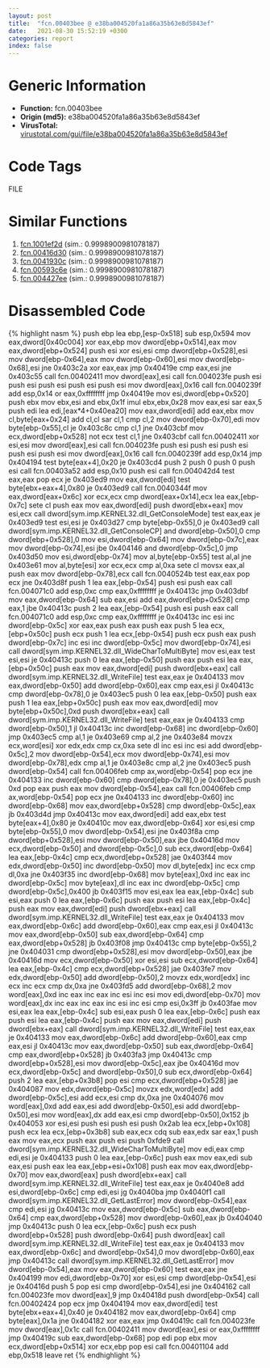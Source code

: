 ```yaml
---
layout: post
title:  "fcn.00403bee @ e38ba004520fa1a86a35b63e8d5843ef"
date:   2021-08-30 15:52:19 +0300
categories: report
index: false
---
```


# Generic Information
- **Function:** fcn.00403bee
- **Origin (md5):** e38ba004520fa1a86a35b63e8d5843ef
- **VirusTotal:** [virustotal.com/gui/file/e38ba004520fa1a86a35b63e8d5843ef][virustotal_ref]

# Code Tags
<span class="tag" id="FILE">FILE</span>


# Similar Functions

1. [fcn.1001ef2d][similar_1_ref] (sim.: 0.9998900981078187)
2. [fcn.00416d30][similar_2_ref] (sim.: 0.9998900981078187)
3. [fcn.0041930c][similar_3_ref] (sim.: 0.9998900981078187)
4. [fcn.00593c6e][similar_4_ref] (sim.: 0.9998900981078187)
5. [fcn.004427ee][similar_5_ref] (sim.: 0.9998900981078187)


# Disassembled Code

{% highlight nasm %}
push ebp
lea ebp,[esp-0x518]
sub esp,0x594
mov eax,dword[0x40c004]
xor eax,ebp
mov dword[ebp+0x514],eax
mov eax,dword[ebp+0x524]
push esi
xor esi,esi
cmp dword[ebp+0x528],esi
mov dword[ebp-0x64],eax
mov dword[ebp-0x60],esi
mov dword[ebp-0x68],esi
jne 0x403c2a
xor eax,eax
jmp 0x40419e
cmp eax,esi
jne 0x403c55
call fcn.00402411
mov dword[eax],esi
call fcn.004023fe
push esi
push esi
push esi
push esi
push esi
mov dword[eax],0x16
call fcn.0040239f
add esp,0x14
or eax,0xffffffff
jmp 0x40419e
mov esi,dword[ebp+0x520]
push ebx
mov ebx,esi
and ebx,0x1f
imul ebx,ebx,0x28
mov eax,esi
sar eax,5
push edi
lea edi,[eax*4+0x40ea20]
mov eax,dword[edi]
add eax,ebx
mov cl,byte[eax+0x24]
add cl,cl
sar cl,1
cmp cl,2
mov dword[ebp-0x70],edi
mov byte[ebp-0x55],cl
je 0x403c8c
cmp cl,1
jne 0x403cbf
mov ecx,dword[ebp+0x528]
not ecx
test cl,1
jne 0x403cbf
call fcn.00402411
xor esi,esi
mov dword[eax],esi
call fcn.004023fe
push esi
push esi
push esi
push esi
push esi
mov dword[eax],0x16
call fcn.0040239f
add esp,0x14
jmp 0x404194
test byte[eax+4],0x20
je 0x403cd4
push 2
push 0
push 0
push esi
call fcn.00403a52
add esp,0x10
push esi
call fcn.004042d4
test eax,eax
pop ecx
je 0x403ed9
mov eax,dword[edi]
test byte[ebx+eax+4],0x80
je 0x403ed9
call fcn.0040344f
mov eax,dword[eax+0x6c]
xor ecx,ecx
cmp dword[eax+0x14],ecx
lea eax,[ebp-0x7c]
sete cl
push eax
mov eax,dword[edi]
push dword[ebx+eax]
mov esi,ecx
call dword[sym.imp.KERNEL32.dll_GetConsoleMode]
test eax,eax
je 0x403ed9
test esi,esi
je 0x403d27
cmp byte[ebp-0x55],0
je 0x403ed9
call dword[sym.imp.KERNEL32.dll_GetConsoleCP]
and dword[ebp-0x50],0
cmp dword[ebp+0x528],0
mov esi,dword[ebp-0x64]
mov dword[ebp-0x7c],eax
mov dword[ebp-0x74],esi
jbe 0x404146
and dword[ebp-0x5c],0
jmp 0x403d50
mov esi,dword[ebp-0x74]
mov al,byte[ebp-0x55]
test al,al
jne 0x403e61
mov al,byte[esi]
xor ecx,ecx
cmp al,0xa
sete cl
movsx eax,al
push eax
mov dword[ebp-0x78],ecx
call fcn.0040524b
test eax,eax
pop ecx
jne 0x403d8f
push 1
lea eax,[ebp-0x54]
push esi
push eax
call fcn.004071c0
add esp,0xc
cmp eax,0xffffffff
je 0x40413c
jmp 0x403dbf
mov eax,dword[ebp-0x64]
sub eax,esi
add eax,dword[ebp+0x528]
cmp eax,1
jbe 0x40413c
push 2
lea eax,[ebp-0x54]
push esi
push eax
call fcn.004071c0
add esp,0xc
cmp eax,0xffffffff
je 0x40413c
inc esi
inc dword[ebp-0x5c]
xor eax,eax
push eax
push eax
push 5
lea ecx,[ebp+0x50c]
push ecx
push 1
lea ecx,[ebp-0x54]
push ecx
push eax
push dword[ebp-0x7c]
inc esi
inc dword[ebp-0x5c]
mov dword[ebp-0x74],esi
call dword[sym.imp.KERNEL32.dll_WideCharToMultiByte]
mov esi,eax
test esi,esi
je 0x40413c
push 0
lea eax,[ebp-0x50]
push eax
push esi
lea eax,[ebp+0x50c]
push eax
mov eax,dword[edi]
push dword[ebx+eax]
call dword[sym.imp.KERNEL32.dll_WriteFile]
test eax,eax
je 0x404133
mov eax,dword[ebp-0x50]
add dword[ebp-0x60],eax
cmp eax,esi
jl 0x40413c
cmp dword[ebp-0x78],0
je 0x403ec5
push 0
lea eax,[ebp-0x50]
push eax
push 1
lea eax,[ebp+0x50c]
push eax
mov eax,dword[edi]
mov byte[ebp+0x50c],0xd
push dword[ebx+eax]
call dword[sym.imp.KERNEL32.dll_WriteFile]
test eax,eax
je 0x404133
cmp dword[ebp-0x50],1
jl 0x40413c
inc dword[ebp-0x68]
inc dword[ebp-0x60]
jmp 0x403ec5
cmp al,1
je 0x403e69
cmp al,2
jne 0x403e84
movzx ecx,word[esi]
xor edx,edx
cmp cx,0xa
sete dl
inc esi
inc esi
add dword[ebp-0x5c],2
mov dword[ebp-0x54],ecx
mov dword[ebp-0x74],esi
mov dword[ebp-0x78],edx
cmp al,1
je 0x403e8c
cmp al,2
jne 0x403ec5
push dword[ebp-0x54]
call fcn.00406feb
cmp ax,word[ebp-0x54]
pop ecx
jne 0x404133
inc dword[ebp-0x60]
cmp dword[ebp-0x78],0
je 0x403ec5
push 0xd
pop eax
push eax
mov dword[ebp-0x54],eax
call fcn.00406feb
cmp ax,word[ebp-0x54]
pop ecx
jne 0x404133
inc dword[ebp-0x60]
inc dword[ebp-0x68]
mov eax,dword[ebp+0x528]
cmp dword[ebp-0x5c],eax
jb 0x403d4d
jmp 0x40413c
mov eax,dword[edi]
add eax,ebx
test byte[eax+4],0x80
je 0x40410c
mov eax,dword[ebp-0x64]
xor esi,esi
cmp byte[ebp-0x55],0
mov dword[ebp-0x54],esi
jne 0x403f8a
cmp dword[ebp+0x528],esi
mov dword[ebp-0x50],eax
jbe 0x40416d
mov ecx,dword[ebp-0x50]
and dword[ebp-0x5c],0
sub ecx,dword[ebp-0x64]
lea eax,[ebp-0x4c]
cmp ecx,dword[ebp+0x528]
jae 0x403f44
mov edx,dword[ebp-0x50]
inc dword[ebp-0x50]
mov dl,byte[edx]
inc ecx
cmp dl,0xa
jne 0x403f35
inc dword[ebp-0x68]
mov byte[eax],0xd
inc eax
inc dword[ebp-0x5c]
mov byte[eax],dl
inc eax
inc dword[ebp-0x5c]
cmp dword[ebp-0x5c],0x400
jb 0x403f15
mov esi,eax
lea eax,[ebp-0x4c]
sub esi,eax
push 0
lea eax,[ebp-0x6c]
push eax
push esi
lea eax,[ebp-0x4c]
push eax
mov eax,dword[edi]
push dword[ebx+eax]
call dword[sym.imp.KERNEL32.dll_WriteFile]
test eax,eax
je 0x404133
mov eax,dword[ebp-0x6c]
add dword[ebp-0x60],eax
cmp eax,esi
jl 0x40413c
mov eax,dword[ebp-0x50]
sub eax,dword[ebp-0x64]
cmp eax,dword[ebp+0x528]
jb 0x403f08
jmp 0x40413c
cmp byte[ebp-0x55],2
jne 0x404031
cmp dword[ebp+0x528],esi
mov dword[ebp-0x50],eax
jbe 0x40416d
mov ecx,dword[ebp-0x50]
xor esi,esi
sub ecx,dword[ebp-0x64]
lea eax,[ebp-0x4c]
cmp ecx,dword[ebp+0x528]
jae 0x403fe7
mov edx,dword[ebp-0x50]
add dword[ebp-0x50],2
movzx edx,word[edx]
inc ecx
inc ecx
cmp dx,0xa
jne 0x403fd5
add dword[ebp-0x68],2
mov word[eax],0xd
inc eax
inc eax
inc esi
inc esi
mov edi,dword[ebp-0x70]
mov word[eax],dx
inc eax
inc eax
inc esi
inc esi
cmp esi,0x3ff
jb 0x403fae
mov esi,eax
lea eax,[ebp-0x4c]
sub esi,eax
push 0
lea eax,[ebp-0x6c]
push eax
push esi
lea eax,[ebp-0x4c]
push eax
mov eax,dword[edi]
push dword[ebx+eax]
call dword[sym.imp.KERNEL32.dll_WriteFile]
test eax,eax
je 0x404133
mov eax,dword[ebp-0x6c]
add dword[ebp-0x60],eax
cmp eax,esi
jl 0x40413c
mov eax,dword[ebp-0x50]
sub eax,dword[ebp-0x64]
cmp eax,dword[ebp+0x528]
jb 0x403fa3
jmp 0x40413c
cmp dword[ebp+0x528],esi
mov dword[ebp-0x5c],eax
jbe 0x40416d
mov ecx,dword[ebp-0x5c]
and dword[ebp-0x50],0
sub ecx,dword[ebp-0x64]
push 2
lea eax,[ebp+0x3b8]
pop esi
cmp ecx,dword[ebp+0x528]
jae 0x404087
mov edx,dword[ebp-0x5c]
movzx edx,word[edx]
add dword[ebp-0x5c],esi
add ecx,esi
cmp dx,0xa
jne 0x404076
mov word[eax],0xd
add eax,esi
add dword[ebp-0x50],esi
add dword[ebp-0x50],esi
mov word[eax],dx
add eax,esi
cmp dword[ebp-0x50],0x152
jb 0x404053
xor esi,esi
push esi
push esi
push 0x2ab
lea ecx,[ebp+0x108]
push ecx
lea ecx,[ebp+0x3b8]
sub eax,ecx
cdq
sub eax,edx
sar eax,1
push eax
mov eax,ecx
push eax
push esi
push 0xfde9
call dword[sym.imp.KERNEL32.dll_WideCharToMultiByte]
mov edi,eax
cmp edi,esi
je 0x404133
push 0
lea eax,[ebp-0x6c]
push eax
mov eax,edi
sub eax,esi
push eax
lea eax,[ebp+esi+0x108]
push eax
mov eax,dword[ebp-0x70]
mov eax,dword[eax]
push dword[ebx+eax]
call dword[sym.imp.KERNEL32.dll_WriteFile]
test eax,eax
je 0x4040e8
add esi,dword[ebp-0x6c]
cmp edi,esi
jg 0x4040ba
jmp 0x4040f1
call dword[sym.imp.KERNEL32.dll_GetLastError]
mov dword[ebp-0x54],eax
cmp edi,esi
jg 0x40413c
mov eax,dword[ebp-0x5c]
sub eax,dword[ebp-0x64]
cmp eax,dword[ebp+0x528]
mov dword[ebp-0x60],eax
jb 0x404040
jmp 0x40413c
push 0
lea ecx,[ebp-0x6c]
push ecx
push dword[ebp+0x528]
push dword[ebp-0x64]
push dword[eax]
call dword[sym.imp.KERNEL32.dll_WriteFile]
test eax,eax
je 0x404133
mov eax,dword[ebp-0x6c]
and dword[ebp-0x54],0
mov dword[ebp-0x60],eax
jmp 0x40413c
call dword[sym.imp.KERNEL32.dll_GetLastError]
mov dword[ebp-0x54],eax
mov eax,dword[ebp-0x60]
test eax,eax
jne 0x404199
mov edi,dword[ebp-0x70]
xor esi,esi
cmp dword[ebp-0x54],esi
je 0x40416d
push 5
pop esi
cmp dword[ebp-0x54],esi
jne 0x404162
call fcn.004023fe
mov dword[eax],9
jmp 0x40418d
push dword[ebp-0x54]
call fcn.00402424
pop ecx
jmp 0x404194
mov eax,dword[edi]
test byte[ebx+eax+4],0x40
je 0x404182
mov eax,dword[ebp-0x64]
cmp byte[eax],0x1a
jne 0x404182
xor eax,eax
jmp 0x40419c
call fcn.004023fe
mov dword[eax],0x1c
call fcn.00402411
mov dword[eax],esi
or eax,0xffffffff
jmp 0x40419c
sub eax,dword[ebp-0x68]
pop edi
pop ebx
mov ecx,dword[ebp+0x514]
xor ecx,ebp
pop esi
call fcn.00401104
add ebp,0x518
leave
ret
{% endhighlight %}


[similar_1_ref]: /report/fcn.1001ef2d@4c3818fdf32d89a09257dbc9d3e142ea
[similar_2_ref]: /report/fcn.00416d30@de21a548b66aa6c0b17491b6a31e14fa
[similar_3_ref]: /report/fcn.0041930c@6a695c8c50dfc99993406e2740c7c273
[similar_4_ref]: /report/fcn.00593c6e@7453c96a6fbd42ec690b8deb53eafcba
[similar_5_ref]: /report/fcn.004427ee@7b00dd8f2abf54a73bfb09681334ff78
[virustotal_ref]: https://www.virustotal.com/gui/file/e38ba004520fa1a86a35b63e8d5843ef